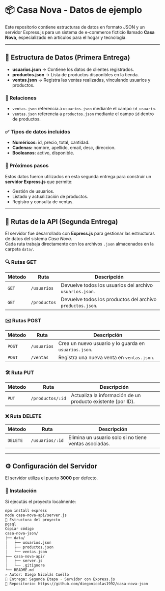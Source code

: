 # 📦 Casa Nova - Datos de ejemplo

Este repositorio contiene estructuras de datos en formato JSON y un servidor Express.js para un sistema de e-commerce ficticio llamado **Casa Nova**, especializado en artículos para el hogar y tecnología.

---

## 📂 Estructura de Datos (Primera Entrega)

- **usuarios.json** → Contiene los datos de clientes registrados.  
- **productos.json** → Lista de productos disponibles en la tienda.  
- **ventas.json** → Registra las ventas realizadas, vinculando usuarios y productos.  

### 🔗 Relaciones
- `ventas.json` referencia a `usuarios.json` mediante el campo `id_usuario`.  
- `ventas.json` referencia a `productos.json` mediante el campo `id` dentro de productos.

### ✅ Tipos de datos incluidos
- **Numéricos:** id, precio, total, cantidad.  
- **Cadenas:** nombre, apellido, email, desc, direccion.  
- **Booleanos:** activo, disponible.  

### 🚀 Próximos pasos
Estos datos fueron utilizados en esta segunda entrega para construir un **servidor Express.js** que permite:
- Gestión de usuarios.  
- Listado y actualización de productos.  
- Registro y consulta de ventas.  

---

## 📡 Rutas de la API (Segunda Entrega)

El servidor fue desarrollado con **Express.js** para gestionar las estructuras de datos del sistema *Casa Nova*.  
Cada ruta trabaja directamente con los archivos `.json` almacenados en la carpeta `data/`.

### 🔍 Rutas GET
| Método | Ruta | Descripción |
|--------|------|--------------|
| `GET` | `/usuarios` | Devuelve todos los usuarios del archivo `usuarios.json`. |
| `GET` | `/productos` | Devuelve todos los productos del archivo `productos.json`. |

### ✉️ Rutas POST
| Método | Ruta | Descripción |
|--------|------|--------------|
| `POST` | `/usuarios` | Crea un nuevo usuario y lo guarda en `usuarios.json`. |
| `POST` | `/ventas` | Registra una nueva venta en `ventas.json`. |

### 🛠️ Ruta PUT
| Método | Ruta | Descripción |
|--------|------|--------------|
| `PUT` | `/productos/:id` | Actualiza la información de un producto existente (por ID). |

### ❌ Ruta DELETE
| Método | Ruta | Descripción |
|--------|------|--------------|
| `DELETE` | `/usuarios/:id` | Elimina un usuario solo si no tiene ventas asociadas. |

---

## ⚙️ Configuración del Servidor

El servidor utiliza el puerto **3000** por defecto.

### 🔧 Instalación
Si ejecutás el proyecto localmente:
```bash
npm install express
node casa-nova-api/server.js
🧱 Estructura del proyecto
pgsql
Copiar código
casa-nova-json/
├── data/
│   ├── usuarios.json
│   ├── productos.json
│   └── ventas.json
├── casa-nova-api/
│   ├── server.js
│   └── .gitignore
└── README.md
✍️ Autor: Diego Nicolás Cuello
📅 Entrega: Segunda Etapa - Servidor con Express.js
📁 Repositorio: https://github.com/diegonicolas1992/casa-nova-json



